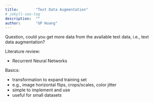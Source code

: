 ```yaml
---
title:        "Text Data Augmentation"
# jekyll-seo-tag
description:  ""
author:       "GP Huang"
---
```


<p class="lead">Question, could you get more data from the available text data, i.e., text data augmentation?</p>

Literature review:
- Recurrent Neural Networks

Basics: 
- transformation to expand training set
- e.g., image horizontal flips, crops/scales, color jitter
- simple to implement and use
- useful for small datasets